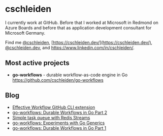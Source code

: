 # cschleiden

I currently work at GitHub. Before that I worked at Microsoft in Redmond on Azure Boards and before that as application development consultant for Microsoft Germany. 

Find me [@cschleiden](https://twitter.com/cschleiden), [https://cschleiden.dev/](https://cschleiden.dev/), [@cschleiden.dev](https://bsky.app/profile/cschleiden.dev), and https://www.linkedin.com/in/cschleiden/.

## Most active projects

- **go-workflows** - durable workflow-as-code engine in Go https://github.com/cschleiden/go-workflows

## Blog
<!--START_SECTION:feed-->
* [Effective Workflow GitHub CLI extension](https:&#x2F;&#x2F;cschleiden.dev&#x2F;blog&#x2F;2023-01-11-effective-workflow&#x2F;)
* [go-workflows: Durable Workflows in Go Part 2](https:&#x2F;&#x2F;cschleiden.dev&#x2F;blog&#x2F;2022-05-02-go-workflows-part2&#x2F;)
* [Simple task queue with Redis Streams](https:&#x2F;&#x2F;cschleiden.dev&#x2F;blog&#x2F;2022-04-08-task-queue-with-redis&#x2F;)
* [go-workflows: Experiments with Go Generics](https:&#x2F;&#x2F;cschleiden.dev&#x2F;blog&#x2F;2022-03-06-go-workflows-generics&#x2F;)
* [go-workflows: Durable Workflows in Go Part 1](https:&#x2F;&#x2F;cschleiden.dev&#x2F;blog&#x2F;2022-02-13-go-workflows-part1&#x2F;)
<!--END_SECTION:feed-->
